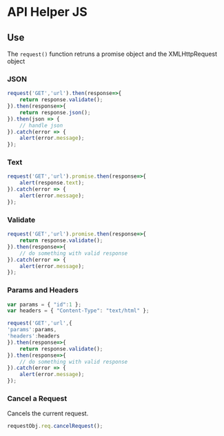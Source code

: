 # API Helper JS

## Use

The ```request()``` function retruns a promise object and the XMLHttpRequest object

### JSON

```js
request('GET','url').then(response=>{
	return response.validate();
}).then(response=>{
	return response.json();
}).then(json => {
	// handle json 
}).catch(error => {
	alert(error.message);
});
```

### Text

```js
request('GET','url').promise.then(response=>{
	alert(response.text);
}).catch(error => {
	alert(error.message);
});
```

### Validate

```js
request('GET','url').promise.then(response=>{
	return response.validate();
}).then(response=>{
	// do something with valid response
}).catch(error => {
	alert(error.message);
});
```

### Params and Headers

```js
var params = { "id":1 };
var headers = { "Content-Type": "text/html" };

request('GET','url',{
'params':params,
'headers':headers
}).then(response=>{
	return response.validate();
}).then(response=>{
	// do something with valid response
}).catch(error => {
	alert(error.message);
});
```

### Cancel a Request

Cancels the current request.

```js
requestObj.req.cancelRequest();
```


